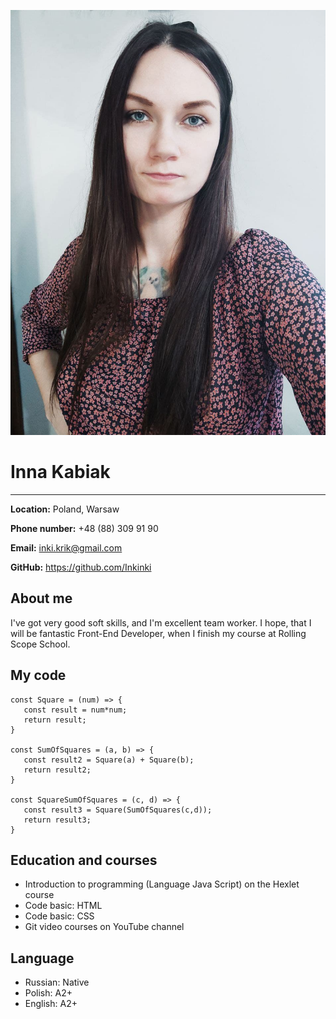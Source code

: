 ![Photo-cv](assets/img/photo-cv.jpg)

# Inna Kabiak  


---

**Location:** Poland, Warsaw

**Phone number:** +48 (88) 309 91 90

**Email:** inki.krik@gmail.com

**GitHub:** https://github.com/Inkinki 




## About me 

I've got very good soft skills, and I'm excellent team worker. 
I hope, that I will be fantastic Front-End Developer, when I finish my course at Rolling Scope School.




## My code

```
const Square = (num) => {
   const result = num*num;
   return result;
}

const SumOfSquares = (a, b) => {
   const result2 = Square(a) + Square(b);
   return result2;
}

const SquareSumOfSquares = (c, d) => {
   const result3 = Square(SumOfSquares(c,d));
   return result3;
}

```




## Education and courses

* Introduction to programming (Language Java Script) on the Hexlet course
* Code basic: HTML
* Code basic: CSS
* Git video courses on YouTube channel




## Language

+ Russian: Native
+ Polish: A2+
+ English: A2+
